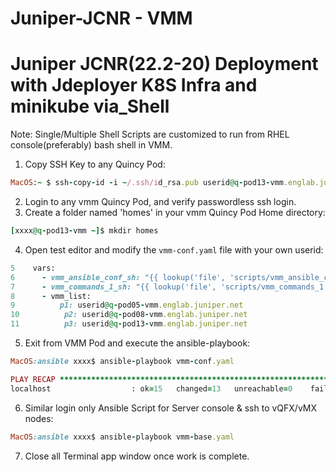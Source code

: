 # Juniper-JCNR - VMM

# Juniper JCNR(22.2-20) Deployment with Jdeployer K8S Infra and minikube via_Shell

Note: Single/Multiple Shell Scripts are customized to run from RHEL console(preferably) bash shell in VMM. 

1. Copy SSH Key to any Quincy Pod:
  ```ruby
  MacOS:~ $ ssh-copy-id -i ~/.ssh/id_rsa.pub userid@q-pod13-vmm.englab.juniper.net
  ```
2. Login to any vmm Quincy Pod, and verify passwordless ssh login.
3. Create a folder named 'homes' in your vmm Quincy Pod Home directory:
  ```ruby
  [xxxx@q-pod13-vmm ~]$ mkdir homes
  ```
4. Open test editor and modify the `vmm-conf.yaml` file with your own userid:

  ```ruby
  5    vars:
  6      - vmm_ansible_conf_sh: "{{ lookup('file', 'scripts/vmm_ansible_conf.sh').splitlines() }}"
  7      - vmm_commands_1_sh: "{{ lookup('file', 'scripts/vmm_commands_1.sh').splitlines() }}"
  8      - vmm_list:
  9          p1: userid@q-pod05-vmm.englab.juniper.net
 10          p2: userid@q-pod08-vmm.englab.juniper.net
 11          p3: userid@q-pod13-vmm.englab.juniper.net
  ```
  
5. Exit from VMM Pod and execute the ansible-playbook:
  
  ```ruby
  MacOS:ansible xxxx$ ansible-playbook vmm-conf.yaml
  
  PLAY RECAP *****************************************************************************************************
  localhost                  : ok=15   changed=13   unreachable=0    failed=0    skipped=0    rescued=0    ignored=0
  ```


6. Similar login only Ansible Script for Server console & ssh to vQFX/vMX nodes:

  ```ruby
  MacOS:ansible xxxx$ ansible-playbook vmm-base.yaml
  ```
  
7. Close all Terminal app window once work is complete.
